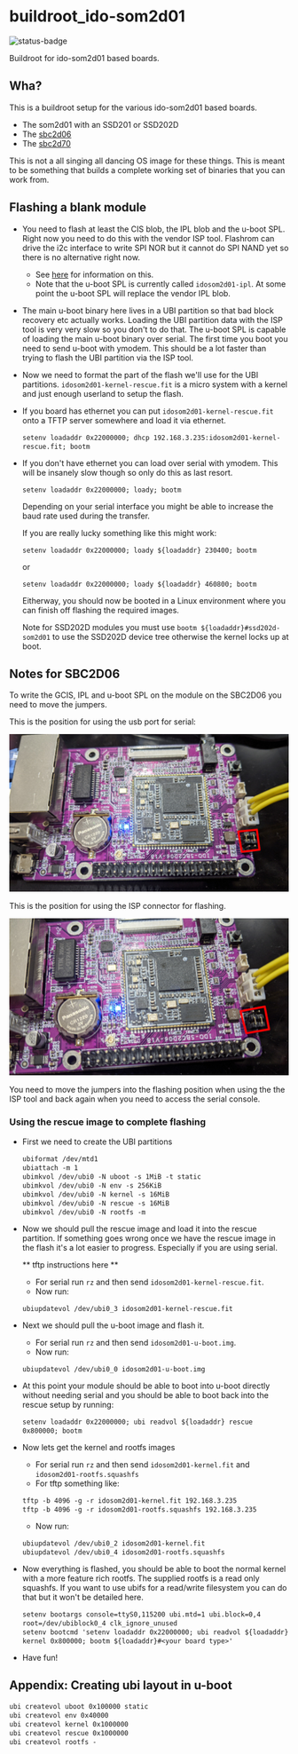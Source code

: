# buildroot_ido-som2d01

![status-badge](https://woodpecker.thingy.jp/api/badges/fifteenhex/buildroot_idosom2d01/status.svg)

Buildroot for ido-som2d01 based boards.

## Wha?

This is a buildroot setup for the various ido-som2d01 based boards.

- The som2d01 with an SSD201 or SSD202D
- The [sbc2d06](http://linux-chenxing.org/infinity2/ido-sbc2d06/)
- The [sbc2d70](http://linux-chenxing.org/infinity2/ido-sbc2d70/)

This is not a all singing all dancing OS image for these things.
This is meant to be something that builds a complete working set
of binaries that you can work from.

## Flashing a blank module

- You need to flash at least the CIS blob, the IPL blob and the u-boot SPL.
  Right now you need to do this with the vendor ISP tool. Flashrom can drive
  the i2c interface to write SPI NOR but it cannot do SPI NAND yet so there
  is no alternative right now.

  - See [here](http://linux-chenxing.org/infinity2/ido-som2d01/#flashing) for information on this.
  - Note that the u-boot SPL is currently called `idosom2d01-ipl`. At some point the u-boot SPL will
    replace the vendor IPL blob.

- The main u-boot binary here lives in a UBI partition so that bad block
  recovery etc actually works. Loading the UBI partition data with the ISP tool
  is very very slow so you don't to do that. The u-boot SPL is capable of loading
  the main u-boot binary over serial. The first time you boot you need to send u-boot with ymodem.
  This should be a lot faster than trying to flash the UBI partition via the ISP tool.

- Now we need to format the part of the flash we'll use for the UBI
  partitions. `idosom2d01-kernel-rescue.fit` is a micro system with a kernel and just
  enough userland to setup the flash.

- If you board has ethernet you can put `idosom2d01-kernel-rescue.fit` onto a TFTP server
  somewhere and load it via ethernet.

  ```
  setenv loadaddr 0x22000000; dhcp 192.168.3.235:idosom2d01-kernel-rescue.fit; bootm
  ```

- If you don't have ethernet you can load over serial with ymodem. This will be insanely
  slow though so only do this as last resort.

  ```
  setenv loadaddr 0x22000000; loady; bootm
  ```

  Depending on your serial interface you might be able to increase the baud rate
  used during the transfer.

  If you are really lucky something like this might work:

  ```
  setenv loadaddr 0x22000000; loady ${loadaddr} 230400; bootm
  ```
  or

  ```
  setenv loadaddr 0x22000000; loady ${loadaddr} 460800; bootm
  ```

  Eitherway, you should now be booted in a Linux environment where you can
  finish off flashing the required images.

  Note for SSD202D modules you must use `bootm ${loadaddr}#ssd202d-som2d01`
  to use the SSD202D device tree otherwise the kernel locks up at boot.

## Notes for SBC2D06

To write the GCIS, IPL and u-boot SPL on the module on the SBC2D06 you need to move
the jumpers.

This is the position for using the usb port for serial:

![Jumpers for flashing](images/sbc02d06_jumpers_usb_serial.jpg)

This is the position for using the ISP connector for flashing.

![Jumpers for usb serial](images/sbc02d06_jumpers_flashing.jpg)

You need to move the jumpers into the flashing position when using the the ISP tool
and back again when you need to access the serial console.

### Using the rescue image to complete flashing

- First we need to create the UBI partitions
  ```
  ubiformat /dev/mtd1
  ubiattach -m 1
  ubimkvol /dev/ubi0 -N uboot -s 1MiB -t static
  ubimkvol /dev/ubi0 -N env -s 256KiB
  ubimkvol /dev/ubi0 -N kernel -s 16MiB
  ubimkvol /dev/ubi0 -N rescue -s 16MiB
  ubimkvol /dev/ubi0 -N rootfs -m
  ```
- Now we should pull the rescue image and load it into the rescue partition.
  If something goes wrong once we have the rescue image in the flash it's a lot
  easier to progress. Especially if you are using serial.

  ** tftp instructions here **

  - For serial run `rz` and then send `idosom2d01-kernel-rescue.fit`.
  - Now run:

  ```
  ubiupdatevol /dev/ubi0_3 idosom2d01-kernel-rescue.fit
  ```

- Next we should pull the u-boot image and flash it.

  - For serial run `rz` and then send `idosom2d01-u-boot.img`.
  - Now run:

  ```
  ubiupdatevol /dev/ubi0_0 idosom2d01-u-boot.img
  ```

- At this point your module should be able to boot into u-boot directly
  without needing serial and you should be able to boot back into the rescue
  setup by running:

  ```
  setenv loadaddr 0x22000000; ubi readvol ${loadaddr} rescue 0x800000; bootm
  ```

- Now lets get the kernel and rootfs images
  - For serial run `rz` and then send `idosom2d01-kernel.fit` and `idosom2d01-rootfs.squashfs`
  - For tftp something like:
  ```
  tftp -b 4096 -g -r idosom2d01-kernel.fit 192.168.3.235
  tftp -b 4096 -g -r idosom2d01-rootfs.squashfs 192.168.3.235
  ```

  - Now run:

  ```
  ubiupdatevol /dev/ubi0_2 idosom2d01-kernel.fit
  ubiupdatevol /dev/ubi0_4 idosom2d01-rootfs.squashfs
  ```

- Now everything is flashed, you should be able to boot the normal kernel with a
  more feature rich rootfs. The supplied rootfs is a read only squashfs. If you
  want to use ubifs for a read/write filesystem you can do that but it won't be
  detailed here.

  ```
  setenv bootargs console=ttyS0,115200 ubi.mtd=1 ubi.block=0,4 root=/dev/ubiblock0_4 clk_ignore_unused
  setenv bootcmd 'setenv loadaddr 0x22000000; ubi readvol ${loadaddr} kernel 0x800000; bootm ${loadaddr}#<your board type>'
  ```

- Have fun!


## Appendix: Creating ubi layout in u-boot
  ```
  ubi createvol uboot 0x100000 static
  ubi createvol env 0x40000
  ubi createvol kernel 0x1000000
  ubi createvol rescue 0x1000000
  ubi createvol rootfs -
  ```
